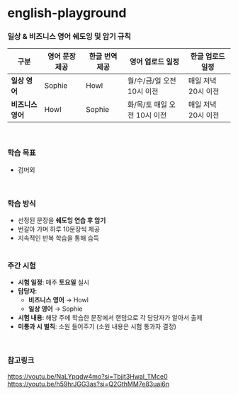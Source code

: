 # english-playground

### **일상 & 비즈니스 영어 쉐도잉 및 암기 규칙**  

| 구분             | 영어 문장 제공 | 한글 번역 제공 | 영어 업로드 일정 | 한글 업로드 일정 |
|----------------|--------------|--------------|----------------|----------------|
| **일상 영어**   | Sophie       | Howl | 월/수/금/일 오전 10시 이전  | 매일 저녁 20시 이전 |
| **비즈니스 영어** | Howl         | Sophie | 화/목/토 매일 오전 10시 이전  | 매일 저녁 20시 이전  |



&nbsp;   

### 학습 목표
- 검머외


&nbsp;   
### **학습 방식**  
- 선정된 문장을 **쉐도잉 연습 후 암기**  
- 번갈아 가며 하루 10문장씩 제공  
- 지속적인 반복 학습을 통해 습득  
&nbsp;   
### **주간 시험**  
- **시험 일정**: 매주 **토요일** 실시  
- **담당자**:  
  - **비즈니스 영어** → Howl  
  - **일상 영어** → Sophie  
- **시험 내용**: 해당 주에 학습한 문장에서 랜덤으로 각 담당자가 알아서 출제
- **미통과 시 벌칙**: 소원 들어주기 (소원 내용은 시험 통과자 결정)  

&nbsp;   
### 참고링크 
https://youtu.be/NaLYpqdw4mo?si=Tbjjt3Hwal_TMce0 <br>
https://youtu.be/h59hrJGG3as?si=Q2GthMM7e83uai6n




